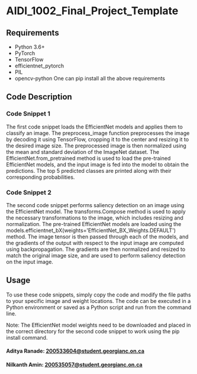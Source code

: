 # AIDI_1002_Final_Project_Template

## Requirements
- Python 3.6+
- PyTorch
- TensorFlow
- efficientnet_pytorch
- PIL
- opencv-python
One can pip install all the above requirements

## Code Description
### Code Snippet 1
The first code snippet loads the EfficientNet models and applies them to classify an image. The preprocess_image function preprocesses the image by decoding it using TensorFlow, cropping it to the center and resizing it to the desired image size. The preprocessed image is then normalized using the mean and standard deviation of the ImageNet dataset. The EfficientNet.from_pretrained method is used to load the pre-trained EfficientNet models, and the input image is fed into the model to obtain the predictions. The top 5 predicted classes are printed along with their corresponding probabilities.

### Code Snippet 2
The second code snippet performs saliency detection on an image using the EfficientNet model. The transforms.Compose method is used to apply the necessary transformations to the image, which includes resizing and normalization. The pre-trained EfficientNet models are loaded using the models.efficientnet_bX(weights='EfficientNet_BX_Weights.DEFAULT') method. The image tensor is then passed through each of the models, and the gradients of the output with respect to the input image are computed using backpropagation. The gradients are then normalized and resized to match the original image size, and are used to perform saliency detection on the input image.

## Usage
To use these code snippets, simply copy the code and modify the file paths to your specific image and weight locations. The code can be executed in a Python environment or saved as a Python script and run from the command line.

Note: The EfficientNet model weights need to be downloaded and placed in the correct directory for the second code snippet to work using the pip install command.

#### Aditya Ranade: 200533604@student.georgianc.on.ca
#### Nilkanth Amin: 200535057@student.georgianc.on.ca
